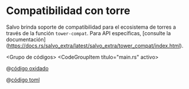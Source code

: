 # Compatibilidad con torre

Salvo brinda soporte de compatibilidad para el ecosistema de torres a través de la función `tower-compat`. Para API específicas, [consulte la documentación] (https://docs.rs/salvo_extra/latest/salvo_extra/tower_compat/index.html).

<Grupo de códigos>
<CodeGroupItem título="main.rs" activo>

@[código oxidado](../../../../codes/with-tower/src/main.rs)

</CodeGroupItem>
<CodeGroupItem título="Cargo.toml">

@[código toml](../../../../codes/with-tower/Cargo.toml)

</CodeGroupItem>
</Grupo de Códigos>
